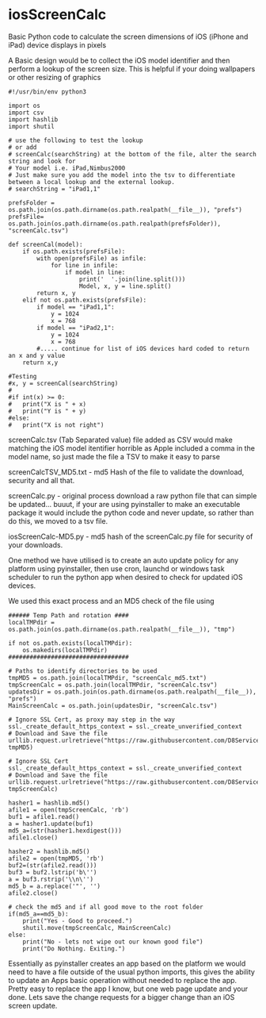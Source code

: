# iosScreenCalc
Basic Python code to calculate the screen dimensions of iOS (iPhone and iPad) device displays in pixels

A Basic design would be to collect the iOS model identifier and then perform a lookup of the screen size. This is helpful if your doing wallpapers or other resizing of graphics

```
#!/usr/bin/env python3

import os
import csv
import hashlib
import shutil

# use the following to test the lookup
# or add
# screenCalc(searchString) at the bottom of the file, alter the search string and look for 
# Your model i.e. iPad,Nimbus2000
# Just make sure you add the model into the tsv to differentiate between a local lookup and the external lookup.
# searchString = "iPad1,1"

prefsFolder = os.path.join(os.path.dirname(os.path.realpath(__file__)), "prefs")
prefsFile= os.path.join(os.path.dirname(os.path.realpath(prefsFolder)), "screenCalc.tsv")

def screenCal(model):
	if os.path.exists(prefsFile):
		with open(prefsFile) as infile:
			for line in infile:
				if model in line:
					print('  '.join(line.split()))
					Model, x, y = line.split()
		return x, y
	elif not os.path.exists(prefsFile):
		if model == "iPad1,1":
			y = 1024
			x = 768
		if model == "iPad2,1":
			y = 1024
			x = 768
    	#..... continue for list of iOS devices hard coded to return an x and y value
  	return x,y

#Testing
#x, y = screenCal(searchString)
#
#if int(x) >= 0:
#	print("X is " + x)
#	print("Y is " + y)
#else:
#	print("X is not right")
```
screenCalc.tsv (Tab Separated value) file added as CSV would make matching the iOS model itentifier horrible as Apple included a comma in the model name, so just made the file a TSV to make it easy to parse

screenCalcTSV_MD5.txt - md5 Hash of the file to validate the download, security and all that.

screenCalc.py - original process download a raw python file that can simple be updated... buuut, if your are using pyinstaller to make an executable package it would include the python code and never update, so rather than do this, we moved to a tsv file.

iosScreenCalc-MD5.py - md5 hash of the screenCalc.py file for security of your downloads.

One method we have utilised is to create an auto update policy for any platform using pyinstaller, then use cron, launchd or windows task scheduler to run the python app when desired to check for updated iOS devices.

We used this exact process and an MD5 check of the file using 

```
###### Temp Path and rotation ####
localTMPdir = os.path.join(os.path.dirname(os.path.realpath(__file__)), "tmp")

if not os.path.exists(localTMPdir):
	os.makedirs(localTMPdir)
##################################

# Paths to identify directories to be used
tmpMD5 = os.path.join(localTMPdir, "screenCalc_md5.txt")
tmpScreenCalc = os.path.join(localTMPdir, "screenCalc.tsv")
updatesDir = os.path.join(os.path.dirname(os.path.realpath(__file__)), "prefs")
MainScreenCalc = os.path.join(updatesDir, "screenCalc.tsv")

# Ignore SSL Cert, as proxy may step in the way
ssl._create_default_https_context = ssl._create_unverified_context
# Download and Save the file
urllib.request.urlretrieve("https://raw.githubusercontent.com/D8Services/iosScreenCalc/main/screenCalcTSV_MD5.txt", tmpMD5)

# Ignore SSL Cert
ssl._create_default_https_context = ssl._create_unverified_context
# Download and Save the file
urllib.request.urlretrieve("https://raw.githubusercontent.com/D8Services/iosScreenCalc/main/screenCalc.tsv", tmpScreenCalc)

hasher1 = hashlib.md5()
afile1 = open(tmpScreenCalc, 'rb')
buf1 = afile1.read()
a = hasher1.update(buf1)
md5_a=(str(hasher1.hexdigest()))
afile1.close()

hasher2 = hashlib.md5()
afile2 = open(tmpMD5, 'rb')
buf2=(str(afile2.read()))
buf3 = buf2.lstrip('b\'')
a = buf3.rstrip('\\n\'')
md5_b = a.replace('"', '')
afile2.close()

# check the md5 and if all good move to the root folder
if(md5_a==md5_b):
	print("Yes - Good to proceed.")
	shutil.move(tmpScreenCalc, MainScreenCalc)
else:
	print("No - lets not wipe out our known good file")
	print("Do Nothing. Exiting.")
```

Essentially as pyinstaller creates an app based on the platform we would need to have a file outside of the usual python imports, this gives the ability to update an Apps basic operation without needed to replace the app. Pretty easy to replace the app I know, but one web page update and your done. Lets save the change requests for a bigger change than an iOS screen update.

